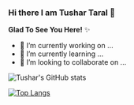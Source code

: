 ### Hi there I am Tushar Taral 👋

**Glad To See You Here!** ✨



- 🔭 I’m currently working on ...
- 🌱 I’m currently learning ...
- 👯 I’m looking to collaborate on ...


![Tushar's GitHub stats](https://github-readme-stats.vercel.app/api?username=TusharTaral&show_icons=true&theme=radical)

[![Top Langs](https://github-readme-stats.vercel.app/api/top-langs/?username=TusharTaral&layout=compact)](https://github.com/TusharTaral/github-readme-stats)
